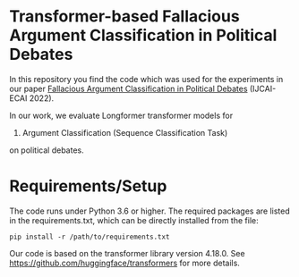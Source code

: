 # Transformer-based Fallacious Argument Classification in Political Debates

In this repository you find the code which was used for the experiments in our paper [Fallacious Argument Classification in Political Debates]() (IJCAI-ECAI 2022).

In our work, we evaluate Longformer transformer models for 
1) Argument Classification (Sequence Classification Task)

on political debates.

# Requirements/Setup
The code runs under Python 3.6 or higher. The required packages are listed in the requirements.txt, which can be directly installed from the file:

```
pip install -r /path/to/requirements.txt
```

Our code is based on the transformer library version 4.18.0. See https://github.com/huggingface/transformers for more details.
